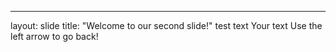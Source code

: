 
---
layout: slide
title: "Welcome to our second slide!"
test text
Your text
Use the left arrow to go back!
